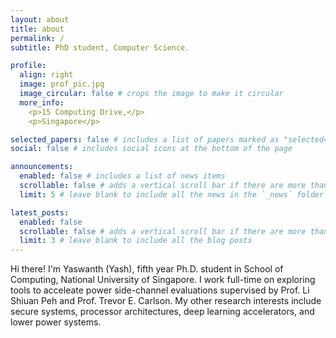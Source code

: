 ```yaml
---
layout: about
title: about
permalink: /
subtitle: PhD student, Computer Science.

profile:
  align: right
  image: prof_pic.jpg
  image_circular: false # crops the image to make it circular
  more_info:
    <p>15 Computing Drive,</p>
    <p>Singapore</p>

selected_papers: false # includes a list of papers marked as "selected={true}"
social: false # includes social icons at the bottom of the page

announcements:
  enabled: false # includes a list of news items
  scrollable: false # adds a vertical scroll bar if there are more than 3 news items
  limit: 5 # leave blank to include all the news in the `_news` folder

latest_posts:
  enabled: false
  scrollable: false # adds a vertical scroll bar if there are more than 3 new posts items
  limit: 3 # leave blank to include all the blog posts
---
```


Hi there! I'm Yaswanth (Yash), fifth year Ph.D. student in School of Computing, National University of Singapore. I work full-time on exploring tools to acceleate power side-channel evaluations supervised by Prof. Li Shiuan Peh and Prof. Trevor E. Carlson. My other research interests include secure systems, processor architectures, deep learning accelerators, and lower power systems. 
